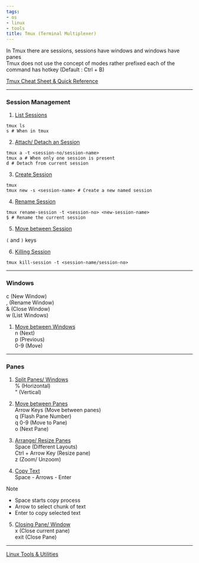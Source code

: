 ```yaml
---
tags:
- os
- linux
- tools
title: Tmux (Terminal Multiplexer)
---
```


In Tmux there are sessions, sessions have windows and windows have panes  
Tmux does not use the concept of modes rather prefixed each of the command has hotkey (Default : Ctrl + B)

[Tmux Cheat Sheet & Quick Reference](https://tmuxcheatsheet.com/)

---

### Session Management

1. <u>List Sessions</u>

````shell
tmux ls
s # When in tmux
````

2. <u>Attach/ Detach an Session</u>

````shell
tmux a -t <session-no/session-name>
tmux a # When only one session is present
d # Detach from current session
````

3. <u>Create Session</u>

````shell
tmux
tmux new -s <session-name> # Create a new named session
````

4. <u>Rename Session</u>

````shell
tmux rename-session -t <session-no> <new-session-name>
$ # Rename the current session
````

5. <u>Move between Session</u>

`(` and `)` keys

6. <u>Killing Session</u>

````shell
tmux kill-session -t <session-name/session-no>
````

---

### Windows

c (New Window)  
, (Rename Window)  
& (Close Window)  
w (List Windows)

1. <u>Move between Windows</u>  
   n (Next)  
   p (Previous)  
   0-9 (Move)

---

### Panes

1. <u>Split Panes/ Windows</u>  
   % (Horizontal)  
   " (Vertical)

2. <u>Move between Panes</u>  
   Arrow Keys (Move between panes)  
   q (Flash Pane Number)  
   q 0-9 (Move to Pane)  
   o (Next Pane)

3. <u>Arrange/ Resize Panes</u>  
   Space (Different Layouts)  
   Ctrl + Arrow Key (Resize pane)  
   z (Zoom/ Unzoom)

4. <u>Copy Text</u>  
   Space - Arrows - Enter 

 > [!NOTE]
 > * Space starts copy process
 > * Arrow to select chunk of text
 > * Enter to copy selected text

5. <u>Closing Pane/ Window</u>  
   x (Close current pane)  
   exit (Close Pane)

---

[Linux Tools & Utilities](linux-tools-and-utilities.md)